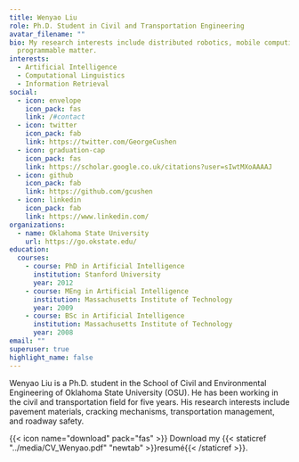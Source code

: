 ```yaml
---
title: Wenyao Liu
role: Ph.D. Student in Civil and Transportation Engineering
avatar_filename: ""
bio: My research interests include distributed robotics, mobile computing and
  programmable matter.
interests:
  - Artificial Intelligence
  - Computational Linguistics
  - Information Retrieval
social:
  - icon: envelope
    icon_pack: fas
    link: /#contact
  - icon: twitter
    icon_pack: fab
    link: https://twitter.com/GeorgeCushen
  - icon: graduation-cap
    icon_pack: fas
    link: https://scholar.google.co.uk/citations?user=sIwtMXoAAAAJ
  - icon: github
    icon_pack: fab
    link: https://github.com/gcushen
  - icon: linkedin
    icon_pack: fab
    link: https://www.linkedin.com/
organizations:
  - name: Oklahoma State University
    url: https://go.okstate.edu/
education:
  courses:
    - course: PhD in Artificial Intelligence
      institution: Stanford University
      year: 2012
    - course: MEng in Artificial Intelligence
      institution: Massachusetts Institute of Technology
      year: 2009
    - course: BSc in Artificial Intelligence
      institution: Massachusetts Institute of Technology
      year: 2008
email: ""
superuser: true
highlight_name: false
---
```

Wenyao Liu is a Ph.D. student in the School of Civil and Environmental Engineering of Oklahoma State University (OSU). He has been working in the civil and transportation field for five years. His research interests include pavement materials, cracking mechanisms, transportation management, and roadway safety. 

{{< icon name="download" pack="fas" >}} Download my {{< staticref "../media/CV_Wenyao.pdf" "newtab" >}}resumé{{< /staticref >}}.